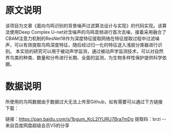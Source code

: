 # 原文说明

该项目为文章《面向鸟鸣识别的背景噪声过滤算法设计与实现》的代码实现。该算法使用Deep Complex U-net对含噪声的鸟鸣音频进行首次去噪，接着采用融合了CBAM注意力机制的ResNet18作为深度特征提取网络在特征提取过程中过滤噪声，可以有效提取鸟鸣深度特征，随后经过归一化的特征送入浅层分类器进行识别。
本实验的研究可以用于被动声学监测，通过被动声学监测技术，可以对自然界鸟类的种类、数量和分布进行长期、全面的监测，为生物多样性保护提供科学依据。

# 数据说明

所使用的鸟鸣数据由于数据过大无法上传至Github，如有需要可以通过下方链接下载：

链接：https://pan.baidu.com/s/1bgum_KcL2IYURU7Bra7mDg 
提取码：brzi 
--来自百度网盘超级会员V5的分享
